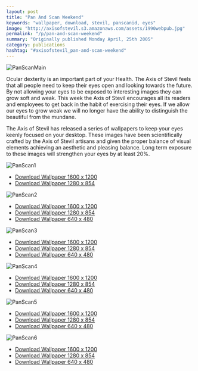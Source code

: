 ```yaml
---
layout: post
title: "Pan And Scan Weekend"
keywords: "wallpaper, download, stevil, panscanid, eyes"
image: "http://axisofstevil.s3.amazonaws.com/assets/1990webpub.jpg"
permalink: "/p/pan-and-scan-weekend"
summary: "Originally published Monday April, 25th 2005"
category: publications
hashtag: "#axisofstevil_pan-and-scan-weekend"
---
```


[id_1]: http://axisofstevil.s3.amazonaws.com/assets/1990webpub.jpg "PanScanMain"[id_2]: http://axisofstevil.s3.amazonaws.com/assets/1990web.jpg "PanScan1"[id_3]: http://axisofstevil.s3.amazonaws.com/assets/35mmweb.jpg "PanScan2"[id_4]: http://axisofstevil.s3.amazonaws.com/assets/Cpt-Flamingoweb.jpg "PanScan3"[id_5]: http://axisofstevil.s3.amazonaws.com/assets/Leaperedprintnightweb.jpg "PanScan4"[id_6]: http://axisofstevil.s3.amazonaws.com/assets/partyontheredplanetweb.jpg "PanScan5"[id_7]: http://axisofstevil.s3.amazonaws.com/assets/Stevilweb.jpg "PanScan6"                        
![PanScanMain][id_1]

Ocular dexterity is an important part of your Health. The Axis of Stevil feels that all people need to keep their eyes open and looking towards the future. By not allowing your eyes to be exposed to interesting images they can grow soft and weak. This week the Axis of Stevil encourages all its readers and employees to get back in the habit of exercising their eyes. If we allow our eyes to grow weak we will no longer have the ability to distinguish the beautiful from the mundane.

The Axis of Stevil has released a series of wallpapers to keep your eyes keenly focused on your desktop. These images have been scientifically crafted by the Axis of Stevil artisans and given the proper balance of visual elements achieving an aesthetic and pleasing balance. Long term exposure to these images will strengthen your eyes by at least 20%.

![PanScan1][id_2]

- [Download Wallpaper 1600 x 1200](http://axisofstevil.s3.amazonaws.com/assets/19901600x1200.jpg "1990 1600X1200")
- [Download Wallpaper 1280 x 854](http://axisofstevil.s3.amazonaws.com/assets/19901280x854.jpg "1990 1280X854")

![PanScan2][id_3]

- [Download Wallpaper 1600 x 1200](http://axisofstevil.s3.amazonaws.com/assets/35mm1600x1200.jpg "35mm 1600X1200")
- [Download Wallpaper 1280 x 854](http://axisofstevil.s3.amazonaws.com/assets/35mm1280x854.jpg "35mm 1280X854")
- [Download Wallpaper 640 x 480](http://axisofstevil.s3.amazonaws.com/assets/35mm640x480.jpg "35mm 640X480")

![PanScan3][id_4]

- [Download Wallpaper 1600 x 1200](http://axisofstevil.s3.amazonaws.com/assets/Cpt-Flamingo1600x1200.jpg "Flamingo 1600X1200")
- [Download Wallpaper 1280 x 854](http://axisofstevil.s3.amazonaws.com/assets/Cpt-Flamingo1280x854.jpg "Flamingo 1280X854")
- [Download Wallpaper 640 x 480](http://axisofstevil.s3.amazonaws.com/assets/Cpt-Flamingo640x480.jpg "Flamingo 640X480")

![PanScan4][id_5]

- [Download Wallpaper 1600 x 1200](http://axisofstevil.s3.amazonaws.com/assets/Leaperedprintnight1600x1200.jpg "Print 1600X1200")
- [Download Wallpaper 1280 x 854](http://axisofstevil.s3.amazonaws.com/assets/Leaperedprintnight1200x854.jpg "Print 1280X854")
- [Download Wallpaper 640 x 480](http://axisofstevil.s3.amazonaws.com/assets/Leaperedprintnight640x480.jpg "Print 640X480")

![PanScan5][id_6]

- [Download Wallpaper 1600 x 1200](http://axisofstevil.s3.amazonaws.com/assets/partyontheredplanet1600x1200.jpg "RedPlanet 1600X1200")
- [Download Wallpaper 1280 x 854](http://axisofstevil.s3.amazonaws.com/assets/partyontheredplanet1200x854.jpg "RedPlanet 1280X854")
- [Download Wallpaper 640 x 480](http://axisofstevil.s3.amazonaws.com/assets/partyontheredplanet640x480.jpg "RedPlanet 640X480")

![PanScan6][id_7]

- [Download Wallpaper 1600 x 1200](http://axisofstevil.s3.amazonaws.com/assets/Stevil1600x1200.jpg "Stevil 1600X1200")
- [Download Wallpaper 1280 x 854](http://axisofstevil.s3.amazonaws.com/assets/Stevil1200x854.jpg "Stevil 1280X854")
- [Download Wallpaper 640 x 480](http://axisofstevil.s3.amazonaws.com/assets/Stevil640x480.jpg "Stevil 640X480")
